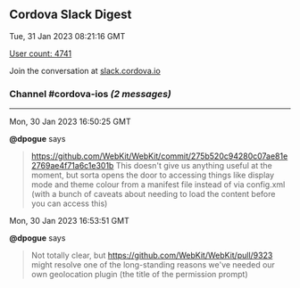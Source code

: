 ## Cordova Slack Digest
Tue, 31 Jan 2023 08:21:16 GMT

[User count: 4741](https://cordova.slack.com/)


Join the conversation at [slack.cordova.io](http://slack.cordova.io/)

### __Channel #cordova-ios__ _(2 messages)_
---

Mon, 30 Jan 2023 16:50:25 GMT

__@dpogue__ says 
> <https://github.com/WebKit/WebKit/commit/275b520c94280c07ae81e2769ae4f71a6c1e301b>
> This doesn't give us anything useful at the moment, but sorta opens the door to accessing things like display mode and theme colour from a manifest file instead of via config.xml (with a bunch of caveats about needing to load the content before you can access this)
> 

Mon, 30 Jan 2023 16:53:51 GMT

__@dpogue__ says 
> Not totally clear, but <https://github.com/WebKit/WebKit/pull/9323> might resolve one of the long-standing reasons we've needed our own geolocation plugin (the title of the permission prompt)
> 

